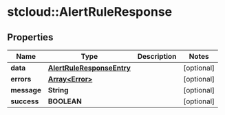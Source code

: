# stcloud::AlertRuleResponse

## Properties
| Name        | Type                                                    | Description | Notes      |
| ----------- | ------------------------------------------------------- | ----------- | ---------- |
| **data**    | [**AlertRuleResponseEntry**](AlertRuleResponseEntry.md) |             | [optional] |
| **errors**  | [**Array&lt;Error&gt;**](Error.md)                      |             | [optional] |
| **message** | **String**                                              |             | [optional] |
| **success** | **BOOLEAN**                                             |             | [optional] |

